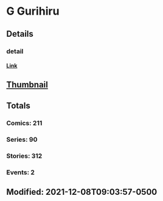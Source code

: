 # G  Gurihiru 
## Details
### detail
#### [Link](http://marvel.com/comics/creators/14063/g_gurihiru?utm_campaign=apiRef&utm_source=225578a89fc76f3d20fbffda5d17a88d)
## [Thumbnail](http://i.annihil.us/u/prod/marvel/i/mg/b/40/image_not_available.jpg)
## Totals
### Comics: 211
### Series: 90
### Stories: 312
### Events: 2
## Modified: 2021-12-08T09:03:57-0500
